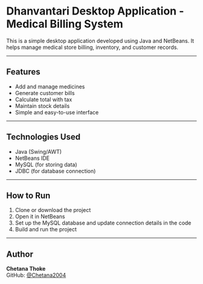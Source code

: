 
# Dhanvantari Desktop Application - Medical Billing System 

This is a simple desktop application developed using Java and NetBeans. It helps manage medical store billing, inventory, and customer records.

---

## Features

- Add and manage medicines
- Generate customer bills
- Calculate total with tax
- Maintain stock details
- Simple and easy-to-use interface

---

## Technologies Used

- Java (Swing/AWT)
- NetBeans IDE
- MySQL (for storing data)
- JDBC (for database connection)

---

## How to Run

1. Clone or download the project
2. Open it in NetBeans
3. Set up the MySQL database and update connection details in the code
4. Build and run the project

---

## Author

**Chetana Thoke**  
GitHub: [@Chetana2004](https://github.com/Chetana2004)

